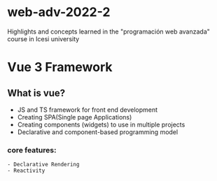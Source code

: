 # web-adv-2022-2
Highlights and concepts learned in the "programación web avanzada" course in Icesi university

# Vue 3 Framework

## What is vue?
- JS and TS framework for front end development
- Creating SPA(Single page Applications)
- Creating components (widgets) to use in multiple projects
- Declarative and component-based programming model
### core features:
    - Declarative Rendering
    - Reactivity
